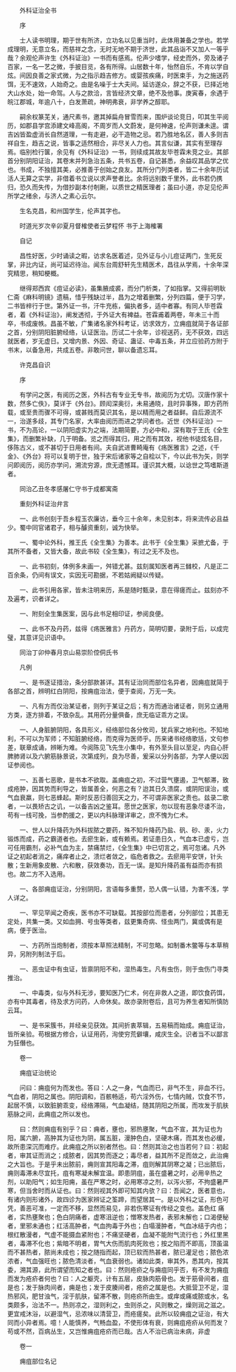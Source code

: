 <!-- { "loadSidebar": true } -->


　　外科证治全书

　　序

　　士人读书明理，期于世有所济，立功名以见重当时，此体用兼备之学也。若学成理明，无意立名，而慈祥之念，无时无地不期于济世，此其品诣不又加人一等乎哉？余观伦声许生《外科证治》一书而有感焉。伦声少嗜学，经史而外，旁及诸子百家，一名一艺之微，手披目览，各有所得。山居数十年，怡然自乐，不肯以学自炫。间因良善之家式微，为之指示趋吉修方。或婴孩疾痛，时医束手，为之施送药饵，无不速效，人始奇之。由是名噪于士大夫间。延访遂众，辞之不获，已择近地大山水处，始一命驾。人与之款洽，言皆经济文章，绝不及他事。庚寅春，余遇于皖江郡城，年逾八十，白发萧疏，神明弗衰，非学养之醇耶。

　　嗣余权篆芜关，通尺素书，邀其掉扁舟冒雪而来，围炉谈论竞日，叩其生平阅历，如郡县学宫添建文峰高阁，不周岁而人文蔚发，是何神速，伦声则谦未遑。谓吉凶皆盈虚消长自然道理，一有走避，必干造物之忌。若乃胜地名区，善人多则吉祥自生，趋吉之说，皆事之适然相合，非尽关人力也。其言似谦，其实有至理存焉。临别检行箧，余见有《外科证治》一书，则续成其故友毕苍霖未竞之业。其部首分别阴阳证治，其卷末并列急治五条，共书五卷，自记甚悉，余益叹其品学之优也。书成，不独擅其美，必推善于创始之良友。其所分门列类者，皆二十余年历试活人无算之实学，非借着书立说以求声誉者比。余将远别数千里外，此书若仍携归，恐久而失传，为借抄副本付剞劂，以质世之精医理者；虽曰小道，亦足见伦声所学之绪余，与济人之素心云尔。

　　生名克昌，和州国学生，伦声其字也。

　　时道光岁次辛卯夏月督榷使者云梦程怀 书于上海榷署

　　自记

　　昌性好医，少时诵读之暇，访求名医着述，见外证与小儿痘证两门，生死反掌，非比内证，尚可延迟待治。闻东台周舒轩先生精医术，昌往从学焉，十余年深究精思，稍知梗概。

　　继得郑西宾《痘证必读》，虽集腋成裘，而分门析类，了如指掌。又得前明耿仁斋《麻科明镜》遗稿，惜乎残缺过半，昌为之增着删繁，分列四篇，便于习学，二书皆梓行于世。第外证一书，汗牛充栋，偏执者多，适中者寡。有同人毕苍霖者，着《外科证治》，阐发透彻，于外证大有裨益。苍霖甫着两卷，年未三十而卒，书成废帙。昌虽不敏，广集诸名家外科考证，访求效方，立痈疽就简于各证部之首，分别阴阳脏腑经络，认证医治。历试二十余年，诊视送药，无不获效，四远就医者，岁无虚日。又增内景、外因、奇证、蛊证、中毒五条，并立应验药方附于书末，以备急用，共成五卷。非敢问世，聊以备遗忘耳。

　　许克昌自识

　　序

　　有学问之医，有阅历之医，外科古有专业无专书，故阅历为尤切。汉唐作家十数，然多亡佚》，莫详于《外台》。顾闳深奥衍，未易通晓，且时异事殊，即方药所载，或至贵而骤不可得，或甚贱而莫识其名，是以精而用之者益鲜。自后源流不一，治遂多歧，其专门名家，大率由阅历而进之学问者也。近世《外科证治》一书，不为高论，一以阴阳虚实为之端，法期简要，方必中和，深有取于王氏《全生集》，而删繁补缺，几于明备。览之而得其归，用之而有其效，视他书徒炫名目，侈陈古义，或不甚切于日用者有间。夫自武进曹畸庵有《疡医雅言》之述，《千金》、《外台》将可以复明于世，独于宋后诸家等之自桧以下，今以此书为矢，则学问即阅历，阅历亦学问，溯流穷源，庶无遗憾耳。谨识其大概，以谂世之笃嗜斯道者。

　　同治乙丑冬孝感屠仁守书于成都寓斋

　　重刻外科证治弁言

　　一、此书创刻于吾乡程玉农廉访，垂今三十余年，未见别本，将来流传必且益少。蜀中同官诸君子，相与醵资重刻，诚为快举。

　　一、蜀中论外科，推王氏《全生集》为善本。此书于《全生集》采摭尤备，于其所不备者，又皆大备，故此书较《全生集》，有过之无不及也。

　　一、此书初刻，体例多未画一，舛错尤甚。兹刻属知医者再三雠校，凡是正二百余条，仍间有误文，实因无可勘据，不若姑阙疑以传疑。

　　一、此书引用各家，皆未注明来历，系是随时甄录，意在得瘥而止。兹刻亦不及遍考，识者详之。

　　一、附刻全生集医案，因与此书足相印证，参阅良便。

　　一、此书不及丹药，兹得《疡医雅言》丹药方，简明切要，录附于后，以成完璧，其意详见识语中。

　　同治丁卯仲春月京山易崇阶倥侗氏书

　　凡例

　　一、是书逐证措治，条分部款甚详。其有证治同而部位名异者，因痈疽就简于各部之首，辨明红白阴阳，按痈疽治法，便于查阅，万无一失。

　　一、凡有方而仅治某证者，则列于某证之后；有方而通治诸证者，则另立通用方类，逐方排着，不致杂乱。其用药分量俱备，庶无临证乖方之误。

　　一、人身脏腑阴阳，各具形义，经络部位各分攸司，犹兵家之地利也。不知地利，不可以为军师；不知脏腑经络，而克得为医师乎。历来诸书经络歌括，文句参差，联章成诵，辨晰为难。今阅陈见飞先生小集中，有外至头目以至足，内自心肝脾肺肾以及六腑筋脉景说，次第成列，良为尽善，爰采以分列各部，为学人便以因证参阅也。

　　一、五善七恶歌，是书本不欲取。盖痈疽之初，不过营气壅遏，卫气郁滞，致成疮肿，因其势而利导之，皆属善全，何恶之有？迨其日久溃腐，或阴阳误治，或气血衰羸，则七恶蜂起。斯时反恶归善回天之力，不可谓非医家之责也。兹录二歌者，一以畏矫古之讥，一以备吉凶之鉴耳。愿世之医家，勿以现有恶象尽诿不治，苟有一线可挽，当参酌援之，更以内科脉理详审之，庶不愧为仁术。

　　一、世人以升降药为外科拔脓之要药，殊不知升降药乃盐、矾、砂、汞，火力锻炼而成，药之霸道者也。去瘀生新，或有赖焉。若证患日久，气血本已虚亏，岂可任用霸剂，必补气血为主，禁痛禁烂，《全生集》中已切言之，焉可忽诸。凡外证之初起者消之，痛痒者止之，溃烂者敛之，临危者救之。去瘀用平安饼，针头散；生新用象皮散、六和散，获效奏功，百无一误。是知升降药虽有益而亦有损也。故二方不入选用。

　　一、各部痈疽证治，分别阴阳，言语每多重赘，恐人偶一认错，为害不浅，学人详之。

　　一、罕见罕闻之奇疾，医书亦不可缺载。其按部位而患者，分列部位；其患无定处，共集一类。又如血拥、号虫等类者，兹更集奇病、怪虫两门，冀或偶有是病，便于医治。

　　一、方药所当炮制者，须按本草照法精制，不可忽略。如制番木鳖等与本草稍异，另附列制法于后。

　　一、恶虫证中有虫证，皆禀阴阳不和，湿热毒生。凡有虫伤，则于虫伤门寻类推治。

　　一、中毒类，似与外科无涉，要知医乃仁术，何在非救人之道，即饮食药饵，亦有中其毒者，待及求方问药，人命休矣。故亦录附卷后，且可为养生者知所慎防云耳。

　　一、是书采簇书，并经亲见获效。其间折衷萃辑，五易稿而始成。痈疽证治，皆所亲验。苟根据方修合，认证用药，洵使穷荒僻壤，咸庆生全。识者当不以鄙言为狂僭也。

　　卷一

　　痈疽证治统论

　　问曰：痈疽何为而发也。答曰：人之一身，气血而已，非气不生，非血不行。气血者，阴阳之属也。阴阳调和，百骸畅适，苟六淫外伤，七情内贼，饮食不节，起居不慎，以致脏腑乖变，经络滞隔，气血凝结，随其阴阳之所属，而攻发于肌肤筋脉之间，此痈疽之所以发也。

　　曰：然则痈疽有别乎？曰：痈者，壅也，邪热壅聚，气血不宣，其为证也为阳，属六腑，高肿其为证也为阴，属五脏，漫肿色白，坚硬木痛，而其发也必缓，故所患深沉而难疗。此痈疽之所以别者然也。曰：然则其治之也当若何？曰：初起者，审其证而消之；成脓者，因其势而逐之；毒尽者，益其所不足而敛之，此治痈之大旨也。于是乎未出脓前，痈则宣其阳毒之滞，疽则解其阴寒之凝；已出脓后，痈则毒滞未尽宜托，疽有寒凝未解宜温。即患阴疽，虽在盛暑之时，必用辛热之剂，以助阳气；如生阳痈，虽在严寒之时，必用寒凉之剂，以泻火邪，不拘盛暑严寒，但当舍时而从证也。曰：然则视其外即可知其内欤？曰：吾闻之，医者意也，有诸内则形诸外，故四诊为医家辨证之筌蹄，而望居其一。是以外科之证，形色可凭，善恶可准，一定而不移，显然而易见，非若伤寒证有传经之变也。盖色红 痛者，实热壅聚也；色白阴痛者，虚寒沮逆也；憎寒发热者，表邪未解也；口渴便秘者，里邪未通也；红活高肿者，气血拘毒于外也；白塌漫肿者，气血冰结于内也；根红散漫者，气虚不能摄血紧附也；不痛坚硬者，血凝不能附气流行也；外红里黑者，毒滞不化也；紫暗不明者，胃气大伤而肌肉死败也；按之陷而不即高，顶虽温而不甚热者，脓尚未成也；按之随指而起，顶已软而热甚者，脓已灌足也；脓色浓浓者，气血强旺也；脓色清淡者，气血衰弱也。诸如此类，审其外，悉其内，按其委，溯其源，此所谓望而知之者也。曰：然则疮疥之与痈疽同乎否，有不发为痈疽而发为疮疥者何也？曰：人之躯壳，计有五层，皮脉肉筋骨也。发于筋骨间者，疽是也；发于脉肉间者，痈是也；发于皮腠间者，疮疥之属是也。大抵营卫不足，湿热邪风，肥甘浊气，淫于肌肤，留滞不散，则疮疥所由生。或痒或痛或脓或水，名类颇多，治法不一。热则凉之，湿则利之，虫则杀之，风则散之，燥则润之滋之。更宜戒沐浴，以避湿气，忌浓味以清营卫，而疮瘥矣。此所以较痈疽之证治，有大同而小异者焉。噫！人能慎养，气畅血盈，不使形体有衰，则痈疽疮疥从何而发？苟或不然，百病丛生，又岂惟痈疽疮疥而已哉。古人不治已病治未病，非虚

　　卷一

　　痈疽部位名记

